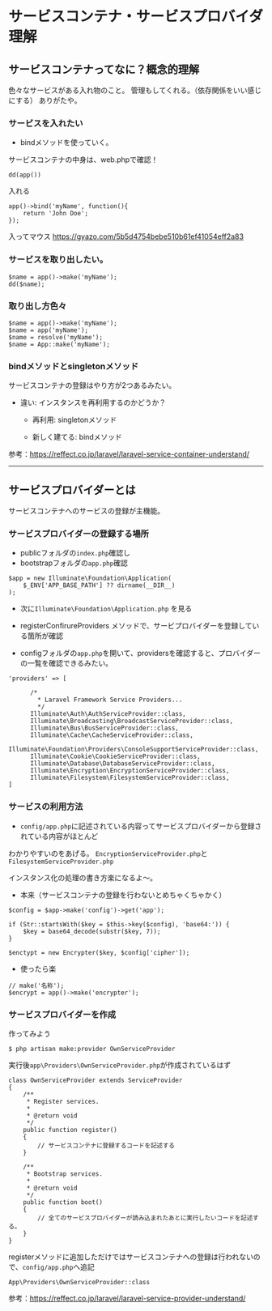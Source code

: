 # サービスコンテナ・サービスプロバイダ理解

## サービスコンテナってなに？概念的理解

色々なサービスがある入れ物のこと。
管理もしてくれる。（依存関係をいい感じにする）
ありがたや。

### サービスを入れたい

- bindメソッドを使っていく。

サービスコンテナの中身は、web.phpで確認！
```
dd(app())
```

入れる
```
app()->bind('myName', function(){
    return 'John Doe';
});
```

入ってマウス
https://gyazo.com/5b5d4754bebe510b61ef41054eff2a83


### サービスを取り出したい。

```
$name = app()->make('myName');
dd($name);
```

### 取り出し方色々

```
$name = app()->make('myName');
$name = app('myName');
$name = resolve('myName');
$name = App::make('myName');
```

### bindメソッドとsingletonメソッド
サービスコンテナの登録はやり方が2つあるみたい。

- 違い: インスタンスを再利用するのかどうか？

  - 再利用: singletonメソッド

  - 新しく建てる: bindメソッド

参考：https://reffect.co.jp/laravel/laravel-service-container-understand/

---------

## サービスプロバイダーとは
サービスコンテナへのサービスの登録が主機能。

### サービスプロバイダーの登録する場所

- publicフォルダの`index.php`確認し
- bootstrapフォルダの`app.php`確認

```
$app = new Illuminate\Foundation\Application(
    $_ENV['APP_BASE_PATH'] ?? dirname(__DIR__)
);
```

- 次に`Illuminate\Foundation\Application.php` を見る
- registerConfirureProviders メソッドで、サービプロバイダーを登録している箇所が確認

- configフォルダの`app.php`を開いて、providersを確認すると、プロバイダーの一覧を確認できるみたい。

```
'providers' => [

      /*
        * Laravel Framework Service Providers...
        */
      Illuminate\Auth\AuthServiceProvider::class,
      Illuminate\Broadcasting\BroadcastServiceProvider::class,
      Illuminate\Bus\BusServiceProvider::class,
      Illuminate\Cache\CacheServiceProvider::class,
      Illuminate\Foundation\Providers\ConsoleSupportServiceProvider::class,
      Illuminate\Cookie\CookieServiceProvider::class,
      Illuminate\Database\DatabaseServiceProvider::class,
      Illuminate\Encryption\EncryptionServiceProvider::class,
      Illuminate\Filesystem\FilesystemServiceProvider::class,
]
```

### サービスの利用方法

- `config/app.php`に記述されている内容ってサービスプロバイダーから登録されている内容がほとんど

わかりやすいのをあげる。
`EncryptionServiceProvider.php`と`FilesystemServiceProvider.php`

インスタンス化の処理の書き方楽になるよ〜。

- 本来（サービスコンテナの登録を行わないとめちゃくちゃかく）

```
$config = $app->make('config')->get('app');

if (Str::startsWith($key = $this->key($config), 'base64:')) {
    $key = base64_decode(substr($key, 7));
}

$enctypt = new Encrypter($key, $config['cipher']);
```

- 使ったら楽

```
// make('名称');
$encrypt = app()->make('encrypter');
```

### サービスプロバイダーを作成

作ってみよう
```
$ php artisan make:provider OwnServiceProvider
```

実行後`app\Providers\OwnServiceProvider.php`が作成されているはず

```
class OwnServiceProvider extends ServiceProvider
{
    /**
     * Register services.
     *
     * @return void
     */
    public function register()
    {
        // サービスコンテナに登録するコードを記述する
    }

    /**
     * Bootstrap services.
     *
     * @return void
     */
    public function boot()
    {
        // 全てのサービスプロバイダーが読み込まれたあとに実行したいコードを記述する。
    }
}
```

registerメソッドに追加しただけではサービスコンテナへの登録は行われないので、`config/app.php`へ追記

```
App\Providers\OwnServiceProvider::class
```

参考：https://reffect.co.jp/laravel/laravel-service-provider-understand/

